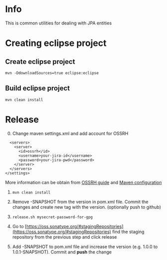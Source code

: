 Info
=================================================================================

This is common utilities for dealing with JPA entities



Creating eclipse project
=================================================================================

Create eclipse project
----------------------------
`mvn -DdownloadSources=true eclipse:eclipse`


Build eclipse project
----------------------------
`mvn clean install`


Release
=================================================================================

0. Change maven settings.xml and add account for OSSRH
```<settings>
  <servers>
    <server>
      <id>ossrh</id>
      <username>your-jira-id</username>
      <password>your-jira-pwd</password>
    </server>
  </servers>
</settings>
``` 
More information can be obtain from [OSSRH guide](http://central.sonatype.org/pages/ossrh-guide.html) and [Maven configuration](http://central.sonatype.org/pages/apache-maven.html)

1. `mvn clean install`

1. Remove -SNAPSHOT from the version in pom.xml file. Commit the changes and create new tag with the version. (optionally push to github)

1. `release.sh mysecret-password-for-gpg`

1. Go to [https://oss.sonatype.org/#stagingRepositories](https://oss.sonatype.org/#stagingRepositories) find the staging repository from the previous step and click release

1. Add -SNAPSHOT to pom.xml file and increase the version (e.g. 1.0.0 to 1.0.1-SNAPSHOT). Commit and **push** the change
